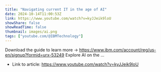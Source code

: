 ```yaml
---
title: "Navigating current IT in the age of AI"
date: 2024-10-14T11:00:53Z
link: https://www.youtube.com/watch?v=kyJJeik9loU
showShare: false
showReadTime: false
thumbnail: images/ai.png
tags: ["youtube.com/@IBMTechnology"]
---
```

Download the guide to learn more → https://www.ibm.com/account/reg/us-en/signup?formid=urx-53249 Explore AI on the ...

- Link to article: https://www.youtube.com/watch?v=kyJJeik9loU